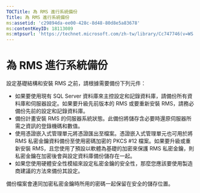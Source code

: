 ```yaml
---
TOCTitle: 為 RMS 進行系統備份
Title: 為 RMS 進行系統備份
ms:assetid: 'c29894da-ee00-428c-8d48-80d8e5a83678'
ms:contentKeyID: 18113089
ms:mtpsurl: 'https://technet.microsoft.com/zh-tw/library/Cc747746(v=WS.10)'
---
```


為 RMS 進行系統備份
===================

設定基礎結構和安裝 RMS 之前，請根據需要備份下列元件：

-   如果要使用現有 SQL Server 資料庫來主控設定和記錄資料庫，請備份所有資料庫和伺服器設定。如果要升級先前版本的 RMS 或要重新安裝 RMS，請務必備份先前的設定和記錄資料庫。
-   備份計畫安裝 RMS 的伺服器系統狀態。此備份將儲存含必要時還原伺服器所需之資訊的登錄機碼和數值。
-   使用憑證嵌入式管理單元將憑證匯出至檔案。憑證嵌入式管理單元也可用於將 RMS 私密金鑰資料備份至使用密碼加密的 PKCS \#12 檔案。如果要升級或重新安裝 RMS，且您使用了預設以軟體為基礎的加密來保護 RMS 私密金鑰，則私密金鑰在加密後會與設定資料庫備份儲存在一起。
-   如果您使用硬體安全性模組來設定私密金鑰的安全性，那麼您應該要使用製造商建議的方法來備份其設定。

備份檔案會連同加密私密金鑰時所用的密碼一起保留在安全的儲存位置。
